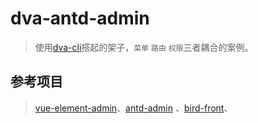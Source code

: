 # dva-antd-admin
> 使用[dva-cli](https://github.com/dvajs/dva)搭起的架子，`菜单` `路由` `权限`三者耦合的案例。
## 参考项目
> [vue-element-admin](https://github.com/PanJiaChen/vue-element-admin)、[antd-admin](https://github.com/zuiidea/antd-admin)
、[bird-front](https://github.com/liuxx001/bird-front)、

